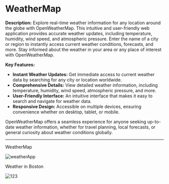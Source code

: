 # WeatherMap


**Description:** Explore real-time weather information for any location around the globe with OpenWeatherMap. This intuitive and user-friendly web application provides accurate weather updates, including temperature, humidity, wind speed, and atmospheric pressure. Enter the name of a city or region to instantly access current weather conditions, forecasts, and more. Stay informed about the weather in your area or any place of interest with OpenWeatherMap.

**Key Features:**
- **Instant Weather Updates:** Get immediate access to current weather data by searching for any city or location worldwide.
- **Comprehensive Details:** View detailed weather information, including temperature, humidity, wind speed, atmospheric pressure, and more.
- **User-Friendly Interface:** An intuitive interface that makes it easy to search and navigate for weather data.
- **Responsive Design:** Accessible on multiple devices, ensuring convenience whether on desktop, tablet, or mobile.

OpenWeatherMap offers a seamless experience for anyone seeking up-to-date weather information, whether for travel planning, local forecasts, or general curiosity about weather conditions globally.

--- 

WeatherMap

![weatherApp](https://github.com/kubaunique/openweathermap/assets/121674973/13668aff-ab78-4fa7-8a9b-d6164a9c60a2)

Weather in Boston

![123](https://github.com/kubaunique/openweathermap/assets/121674973/e4fd8223-85b0-487c-b35d-88d0ad105e1e)
